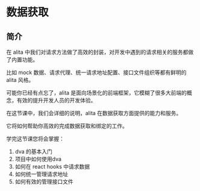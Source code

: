 
# 数据获取

## 简介

在 alita 中我们对请求方法做了高效的封装，对开发中遇到的请求相关的服务都做了内置功能。

比如 mock 数据、请求代理、统一请求地址配置、接口文件组织等都有鲜明的 alita 风格。

可能你已经有点忘了，alita 是面向场景化的前端框架，它模糊了很多大前端的概念，有效的提升开发人员的开发体验。

在这节课中，我们会详细的说明，alita 在数据获取方面提供的能力和服务。

它将如何帮助你高效的完成数据获取和绑定的工作。

学完这节课您将会掌握：

1. dva 的基本入门
2. 项目中如何使用dva
3. 如何在 react hooks 中请求数据
4. 如何统一管理请求地址
5. 如何有效的管理接口文件
